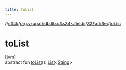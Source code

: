 ```yaml
---
title: toList
---
```

//[s34k](../../../index.html)/[org.veupathdb.lib.s3.s34k.fields](../index.html)/[S3PathSet](index.html)/[toList](to-list.html)



# toList



[jvm]\
abstract fun [toList](to-list.html)(): [List](https://kotlinlang.org/api/latest/jvm/stdlib/kotlin.collections/-list/index.html)&lt;[String](https://kotlinlang.org/api/latest/jvm/stdlib/kotlin/-string/index.html)&gt;





